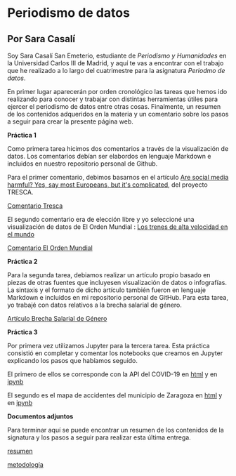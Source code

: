 # Periodismo de datos
## Por Sara Casalí
Soy Sara Casalí San Emeterio, estudiante de *Periodismo y Humanidades* en la Universidad Carlos III de Madrid, y aquí te vas a encontrar con el trabajo que he realizado a lo largo del cuatrimestre para la asignatura *Periodmo de datos*. 

En primer lugar aparecerán por orden cronológico las tareas que hemos ido realizando para conocer y trabajar con distintas herramientas útiles para ejercer el periodismo de datos entre otras cosas. Finalmente, un resumen de los contenidos adqueridos en la materia y un comentario sobre los pasos a seguir para crear la presente página web.

**Práctica 1**

Como primera tarea hicimos dos comentarios a través de la visualización de datos. Los comentarios debían ser elabordos en lenguaje Markdown e incluidos en nuestro repositorio personal de Github. 

Para el primer comentario, debimos basarnos en el artículo [Are social media harmful? Yes, say most Europeans, but it's complicated](https://trescaproject.eu/2021/10/07/are-social-media-harmful-yes-say-most-europeans-but-its-complicated/), del proyecto TRESCA.

[Comentario Tresca](practica-1-tresca.md)

El segundo comentario era de elección libre y yo seleccioné una visualización de datos de El Orden Mundial : [Los trenes de alta velocidad en el mundo](https://elordenmundial.com/mapas-y-graficos/paises-trenes-alta-velocidad/)


[Comentario El Orden Mundial](practica-1-libre.md) 

**Práctica 2**

Para la segunda tarea, debiamos realizar un artículo propio basado en piezas de otras fuentes que incluyesen visualización de datos o infografías. La sintaxis y el formato de dicho artículo también fueron en lenguaje Markdown e incluidos en mi repositorio personal de GitHub. Para esta tarea, yo trabajé con datos relativos a la brecha salarial de género.

[Artículo Brecha Salarial de Género](practica-2.md)

**Práctica 3**

Por primera vez utilizamos Jupyter para la tercera tarea. Esta práctica consistió en completar y comentar los notebooks que creamos en Jupyter explicando los pasos que habíamos seguido. 

El primero de ellos se corresponde con la API del COVID-19 en [html](practica3-python-api-covid19-pandas.html) y en [ipynb](practica3-python-api-covid19-pandas.ipynb)

El segundo es el mapa de accidentes del municipio de Zaragoza en [html](practica3-api-pandas-folium.html) y en [ipynb](practica3-api-pandas-folium.ipynb)

**Documentos adjuntos**

Para terminar aquí se puede encontrar un resumen de los contenidos de la signatura y los pasos a seguir para realizar esta última entrega.

[resumen](resumen-contenidos-datos.md)

[metodología](metodología-trabajo-final.md)

